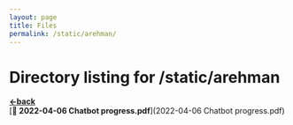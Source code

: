 ```yaml
---
layout: page
title: Files
permalink: /static/arehman/
---
```


# Directory listing for /static/arehman
[**<-back**](/static)  
[**:page_facing_up: 2022-04-06 Chatbot progress.pdf**](2022-04-06 Chatbot progress.pdf)  
